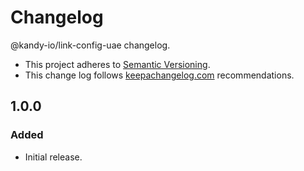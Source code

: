 # Changelog

@kandy-io/link-config-uae changelog.

- This project adheres to [Semantic Versioning](http://semver.org/).
- This change log follows [keepachangelog.com](http://keepachangelog.com/) recommendations.

## 1.0.0

### Added

- Initial release.
